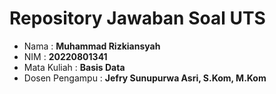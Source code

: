 # Repository Jawaban Soal UTS

- Nama : **Muhammad Rizkiansyah**
- NIM : **20220801341**
- Mata Kuliah : **Basis Data**
- Dosen Pengampu : **Jefry Sunupurwa Asri, S.Kom, M.Kom**
